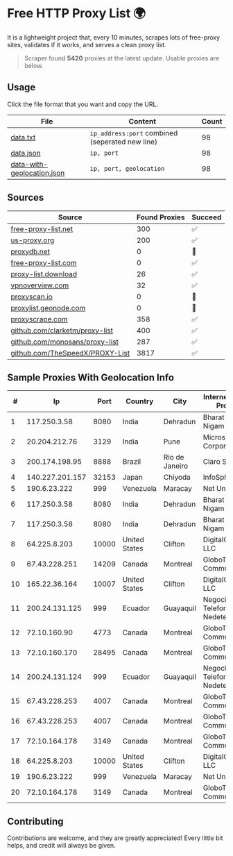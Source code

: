 
# Free HTTP Proxy List 🌍

It is a lightweight project that, every 10 minutes, scrapes lots of free-proxy sites, validates if it works, and serves a clean proxy list.


> Scraper found **5420** proxies at the latest update. Usable proxies are below.

## Usage

Click the file format that you want and copy the URL.


|File|Content|Count|
|----|-------|-----|
|[data.txt](https://raw.githubusercontent.com/themiralay/Proxy-List-World/master/data.txt)|`ip_address:port` combined (seperated new line)|98|
|[data.json](https://raw.githubusercontent.com/themiralay/Proxy-List-World/master/data.json)|`ip, port`|98|
|[data-with-geolocation.json](https://raw.githubusercontent.com/themiralay/Proxy-List-World/master/data-with-geolocation.json)|`ip, port, geolocation`|98|

## Sources

|Source|Found Proxies|Succeed|
|------|-------------|-------|
|[free-proxy-list.net](https://free-proxy-list.net)|300|✅|
|[us-proxy.org](https://www.us-proxy.org)|200|✅|
|[proxydb.net](http://proxydb.net)|0|🚫|
|[free-proxy-list.com](https://free-proxy-list.com/?page=&port=&type%5B%5D=http&type%5B%5D=https&up_time=0&search=Search)|0|✅|
|[proxy-list.download](https://www.proxy-list.download/HTTP)|26|✅|
|[vpnoverview.com](https://vpnoverview.com/privacy/anonymous-browsing/free-proxy-servers)|32|✅|
|[proxyscan.io](https://www.proxyscan.io)|0|🚫|
|[proxylist.geonode.com](https://proxylist.geonode.com/api/proxy-list?limit=300&page=1&sort_by=lastChecked&sort_type=desc&protocols=http,https)|0|🚫|
|[proxyscrape.com](https://api.proxyscrape.com/v2/?request=displayproxies&protocol=http&timeout=10000&country=all&ssl=all&anonymity=all)|358|✅|
|[github.com/clarketm/proxy-list](https://raw.githubusercontent.com/clarketm/proxy-list/master/proxy-list-raw.txt)|400|✅|
|[github.com/monosans/proxy-list](https://raw.githubusercontent.com/monosans/proxy-list/main/proxies/http.txt)|287|✅|
|[github.com/TheSpeedX/PROXY-List](https://raw.githubusercontent.com/TheSpeedX/PROXY-List/master/http.txt)|3817|✅|


## Sample Proxies With Geolocation Info

|#|Ip|Port|Country|City|Internet Service Provider|
|-|--|----|-------|----|-------------------------|
|1|117.250.3.58|8080|India|Dehradun|Bharat Sanchar Nigam Ltd|
|2|20.204.212.76|3129|India|Pune|Microsoft Corporation|
|3|200.174.198.95|8888|Brazil|Rio de Janeiro|Claro S.A|
|4|140.227.201.157|32153|Japan|Chiyoda|InfoSphere|
|5|190.6.23.222|999|Venezuela|Maracay|Net Uno|
|6|117.250.3.58|8080|India|Dehradun|Bharat Sanchar Nigam Ltd|
|7|117.250.3.58|8080|India|Dehradun|Bharat Sanchar Nigam Ltd|
|8|64.225.8.203|10000|United States|Clifton|DigitalOcean, LLC|
|9|67.43.228.251|14209|Canada|Montreal|GloboTech Communications|
|10|165.22.36.164|10007|United States|Clifton|DigitalOcean, LLC|
|11|200.24.131.125|999|Ecuador|Guayaquil|Negocios Y Telefonia Nedetel S.A|
|12|72.10.160.90|4773|Canada|Montreal|GloboTech Communications|
|13|72.10.160.170|28495|Canada|Montreal|GloboTech Communications|
|14|200.24.131.124|999|Ecuador|Guayaquil|Negocios Y Telefonia Nedetel S.A|
|15|67.43.228.253|4007|Canada|Montreal|GloboTech Communications|
|16|67.43.228.253|4007|Canada|Montreal|GloboTech Communications|
|17|72.10.164.178|3149|Canada|Montreal|GloboTech Communications|
|18|64.225.8.203|10000|United States|Clifton|DigitalOcean, LLC|
|19|190.6.23.222|999|Venezuela|Maracay|Net Uno|
|20|72.10.164.178|3149|Canada|Montreal|GloboTech Communications|



## Contributing

Contributions are welcome, and they are greatly appreciated! Every
little bit helps, and credit will always be given.

